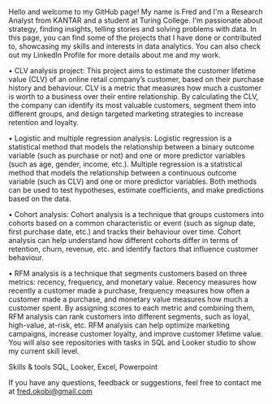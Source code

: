 
Hello and welcome to my GitHub page!
My name is Fred and I'm a Research Analyst from KANTAR and a student at Turing College. I'm passionate about strategy, finding insights, telling stories and solving problems with data.
In this page, you can find some of the projects that I have done or contributed to, showcasing my skills and interests in data analytics. You can also check out my LinkedIn Profile for more details about me and my work.

• CLV analysis project: This project aims to estimate the customer lifetime value (CLV) of an online retail company’s customer, based on their purchase history and behaviour. CLV is a metric that measures how much a customer is worth to a business over their entire relationship. By calculating the CLV, the company can identify its most valuable customers, segment them into different groups, and design targeted marketing strategies to increase retention and loyalty.

• Logistic and multiple regression analysis: Logistic regression is a statistical method that models the relationship between a binary outcome variable (such as purchase or not) and one or more predictor variables (such as age, gender, income, etc.). Multiple regression is a statistical method that models the relationship between a continuous outcome variable (such as CLV) and one or more predictor variables. Both methods can be used to test hypotheses, estimate coefficients, and make predictions based on the data.

• Cohort analysis: Cohort analysis is a technique that groups customers into cohorts based on a common characteristic or event (such as signup date, first purchase date, etc.) and tracks their behaviour over time. Cohort analysis can help understand how different cohorts differ in terms of retention, churn, revenue, etc. and identify factors that influence customer behaviour.

• RFM analysis is a technique that segments customers based on three metrics: recency, frequency, and monetary value. Recency measures how recently a customer made a purchase, frequency measures how often a customer made a purchase, and monetary value measures how much a customer spent. By assigning scores to each metric and combining them, RFM analysis can rank customers into different segments, such as loyal, high-value, at-risk, etc. RFM analysis can help optimize marketing campaigns, increase customer loyalty, and improve customer lifetime value.
You will also see repositories with tasks in SQL and Looker studio to show my current skill level.

Skills & tools
SQL, Looker, Excel, Powerpoint

If you have any questions, feedback or suggestions, feel free to contact me at fred.okobi@gmail.com
